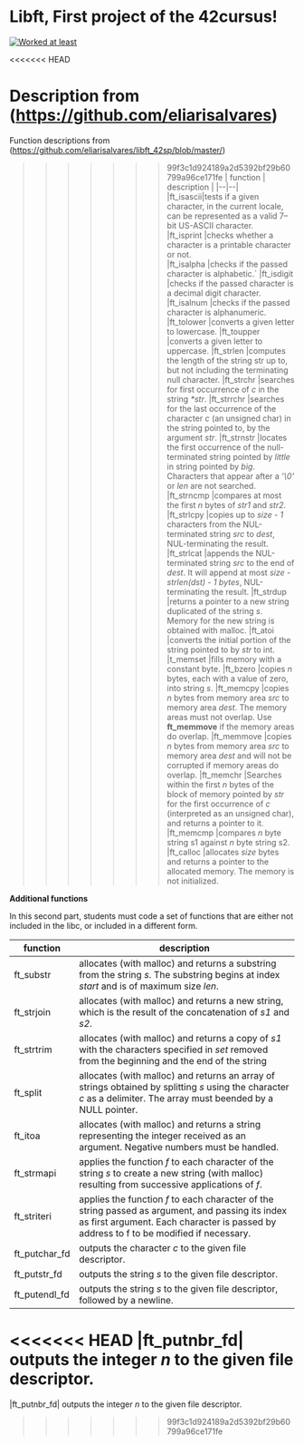# Libft, First project of the 42cursus!

[![Worked at least](https://wakatime.com/badge/github/SydenX/SydenX.svg)](https://wakatime.com/badge/github/SydenX/SydenX)

<<<<<<< HEAD

Description from (https://github.com/eliarisalvares)
=======
Function descriptions from (https://github.com/eliarisalvares/libft_42sp/blob/master/)
>>>>>>> 99f3c1d924189a2d5392bf29b60799a96ce171fe
| function | description |
|--|--|
|ft_isascii|tests if a given character, in the current locale, can be represented as a valid 7–bit US-ASCII character.        
|ft_isprint         |checks whether a character is a printable character or not.            
|ft_isalpha        |checks if the passed character is alphabetic.`
|ft_isdigit        |checks if the passed character is a decimal digit character.
|ft_isalnum        |checks if the passed character is alphanumeric.
|ft_tolower        |converts a given letter to lowercase.
|ft_toupper        |converts a given letter to uppercase.
|ft_strlen        |computes the length of the string str up to, but not including the terminating null character.
|ft_strchr        |searches for first occurrence of _c_ in the string _*str_.
|ft_strrchr        |searches for the last occurrence of the character _c_ (an unsigned char) in the string pointed to, by the argument _str_.
|ft_strnstr        |locates the first occurrence of the null-terminated string pointed by _little_ in string pointed by _big_. Characters that appear after a _'\0'_ or _len_ are not searched.
|ft_strncmp        |compares at most the first _n_ bytes of _str1_ and _str2_.
|ft_strlcpy        |copies up to _size - 1_ characters from the NUL-terminated string _src_ to _dest_, NUL-terminating the result.
|ft_strlcat       |appends the NUL-terminated string _src_ to the end of _dest_. It will append at most _size - strlen(dst) - 1 bytes_, NUL-terminating the result.
|ft_strdup        |returns a pointer to a new string duplicated of the string _s_. Memory for the new string is obtained with malloc.
|ft_atoi        |converts the initial portion of the string pointed to by _str_ to int.
|t_memset       |fills memory with a constant byte.
|ft_bzero        |copies _n_ bytes, each with a value of zero, into string _s_.
|ft_memcpy        |copies _n_ bytes from memory area _src_ to memory area _dest_. The memory areas must not overlap. Use **ft_memmove** if the memory areas do overlap.
|ft_memmove        |copies _n_ bytes from memory area _src_ to memory area _dest_ and will not be corrupted if memory areas do overlap.
|ft_memchr        |Searches within the first _n_ bytes of the block of memory pointed by _str_ for the first occurrence of _c_ (interpreted as an unsigned char), and returns a pointer to it.
|ft_memcmp       |compares _n_ byte string s1 against _n_ byte string s2.
|ft_calloc        |allocates _size_ bytes and returns a pointer to the allocated memory. The memory is not initialized.

**Additional functions**

In this second part, students must code a set of functions that are either not included in the libc, or included in a different form. 

| function | description |
|--|--|
ft_substr | allocates (with malloc) and returns a substring from the string _s_. The substring begins at index _start_ and is of maximum size _len_. |
| ft_strjoin | allocates (with malloc) and returns a new string, which is the result of the concatenation of _s1_ and _s2_.
| ft_strtrim | allocates (with malloc) and returns a copy of _s1_ with the characters specified in _set_ removed from the beginning and the end of the string
|ft_split| allocates (with malloc) and returns an array of strings obtained by splitting _s_ using the character _c_ as a delimiter. The array must beended by a NULL pointer.
|ft_itoa| allocates (with malloc) and returns a string representing the integer received as an argument. Negative numbers must be handled.
|ft_strmapi| applies the function _f_ to each character of the string _s_ to create a new string (with malloc) resulting from successive applications of _f_.
|ft_striteri| applies the function _f_ to each character of the string passed as argument, and passing its index as first argument. Each character is passed by address to f to be modified if necessary.
|ft_putchar_fd| outputs the character _c_ to the given file descriptor.
|ft_putstr_fd| outputs the string _s_ to the given file descriptor.
|ft_putendl_fd| outputs the string _s_ to the given file descriptor, followed by a newline.
<<<<<<< HEAD
|ft_putnbr_fd| outputs the integer _n_ to the given file descriptor.
=======
|ft_putnbr_fd| outputs the integer _n_ to the given file descriptor.
>>>>>>> 99f3c1d924189a2d5392bf29b60799a96ce171fe
